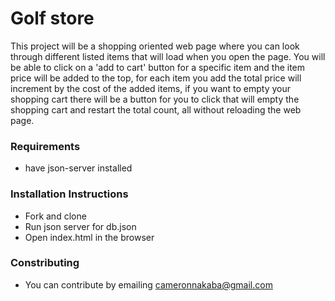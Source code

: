 # Golf store
This project will be a shopping oriented web page where you can look through different listed items that will load when you open the page. You will be able to click on a 'add to cart' button for a specific item and the item price will be added to the top, for each item you add the total price will increment by the cost of the added items, if you want to empty your shopping cart there will be a button for you to click that will empty the shopping cart and restart the total count, all without reloading the web page.


### Requirements
* have json-server installed


### Installation Instructions
* Fork and clone
* Run json server for db.json
* Open index.html in the browser


### Constributing
* You can contribute by emailing cameronnakaba@gmail.com